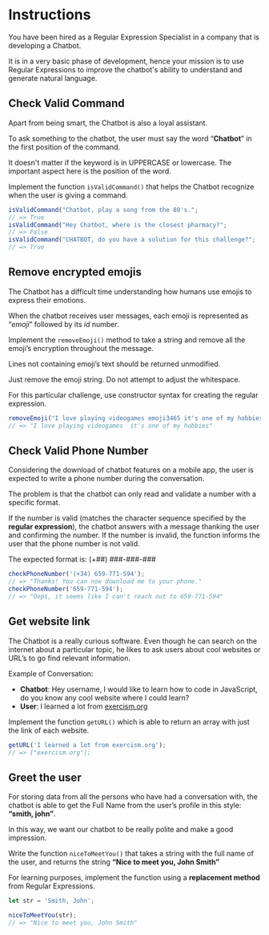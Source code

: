 # Instructions

You have been hired as a Regular Expression Specialist in a company that is developing a Chatbot.

It is in a very basic phase of development, hence your mission is to use Regular Expressions to improve the chatbot's ability to understand and generate natural language.

## Check Valid Command

Apart from being smart, the Chatbot is also a loyal assistant.

To ask something to the chatbot, the user must say the word “**Chatbot**” in the first position of the command.

It doesn't matter if the keyword is in UPPERCASE or lowercase. The important aspect here is the position of the word.

Implement the function `isValidCommand()` that helps the Chatbot recognize when the user is giving a command.

```javascript
isValidCommand("Chatbot, play a song from the 80's.";
// => True
isValidCommand("Hey Chatbot, where is the closest pharmacy?";
// => False
isValidCommand("CHATBOT, do you have a solution for this challenge?";
// => True
```

## Remove encrypted emojis

The Chatbot has a difficult time understanding how humans use emojis to express their emotions.

When the chatbot receives user messages, each emoji is represented as “_emoji_” followed by its _id_ number.

Implement the `removeEmoji()` method to take a string and remove all the emoji’s encryption throughout the message.

Lines not containing emoji’s text should be returned unmodified.

Just remove the emoji string. Do not attempt to adjust the whitespace.

For this particular challenge, use constructor syntax for creating the regular expression.

```javascript
removeEmoji("I love playing videogames emoji3465 it's one of my hobbies");
// => "I love playing videogames  it's one of my hobbies"
```

## Check Valid Phone Number

Considering the download of chatbot features on a mobile app, the user is expected to write a phone number during the conversation.

The problem is that the chatbot can only read and validate a number with a specific format.

If the number is valid (matches the character sequence specified by the **regular expression**), the chatbot answers with a message thanking the user and confirming the number. If the number is invalid, the function informs the user that the phone number is not valid.

The expected format is: (+##) ###-###-###

```javascript
checkPhoneNumber('(+34) 659-771-594');
// => "Thanks! You can now download me to your phone."
checkPhoneNumber('659-771-594');
// => "Oops, it seems like I can't reach out to 659-771-594"
```

## Get website link

The Chatbot is a really curious software. Even though he can search on the internet about a particular topic, he likes to ask users about cool websites or URL’s to go find relevant information.

Example of Conversation:

- **Chatbot**: Hey username, I would like to learn how to code in JavaScript, do you know any cool website where I could learn?
- **User**: I learned a lot from [exercism.org](http://exercism.org)

Implement the function `getURL()` which is able to return an array with just the link of each website.

```javascript
getURL('I learned a lot from exercism.org');
// => ["exercism.org"];
```

## Greet the user

For storing data from all the persons who have had a conversation with, the chatbot is able to get the Full Name from the user’s profile in this style: **“smith, john”**.

In this way, we want our chatbot to be really polite and make a good impression.

Write the function `niceToMeetYou()` that takes a string with the full name of the user, and returns the string **“Nice to meet you, John Smith”**

For learning purposes, implement the function using a **replacement method** from Regular Expressions.

```javascript
let str = 'Smith, John';

niceToMeetYou(str);
// => "Nice to meet you, John Smith"
```
